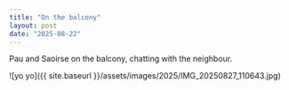 ```yaml
---
title: "On the balcony"
layout: post
date: "2025-08-22"
---
```


Pau and Saoirse on the balcony, chatting with the neighbour.

![yo yo]({{ site.baseurl }}/assets/images/2025/IMG_20250827_110643.jpg)
